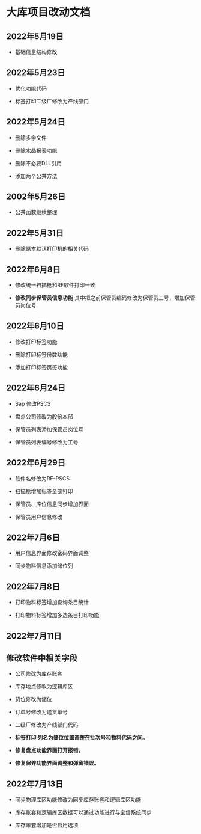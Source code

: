 # 大库项目改动文档

## 2022年5月19日

- 基础信息结构修改

## 2022年5月23日

- 优化功能代码

- 标签打印二级厂修改为产线部门

## 2022年5月24日

- 删除多余文件

- 删除水晶报表功能

- 删除不必要DLL引用

- 添加两个公共方法

## 2002年5月26日

- 公共函数继续整理

## 2022年5月31日

- 删除原本默认打印机的相关代码

## 2022年6月8日

- 修改统一扫描枪和RF软件打印一致

- **修改同步保管员信息功能**
其中把之前保管员编码修改为保管员工号，增加保管员岗位号

## 2022年6月10日

- 修改打印标签功能

- 删除打印标签份数功能

- 添加打印标签页签功能

## 2022年6月24日

- Sap 修改PSCS

- 盘点公司修改为股份本部

- 保管员列表添加保管员岗位号

- 保管员列表编号修改为工号

## 2022年6月29日

- 软件名修改为RF-PSCS

- 扫描枪增加标签全部打印

- 保管员、库位信息同步增加界面

- 保管员用户信息修改

## 2022年7月6日

- 用户信息界面修改密码界面调整

- 同步物料信息添加储位列

## 2022年7月8日

- 打印物料标签增加查询条目统计

- 打印物料标签增加多选条目打印功能

## 2022年7月11日

## 修改软件中相关字段

- 公司修改为库存账套

- 库存地点修改为逻辑库区

- 货位修改为储位

- 订单号修改为送货单号

- 二级厂修改为产线部门代码

- **标签打印 列名为储位位置调整在批次号和物料代码之间。**

- **修复盘点功能界面打开报错。**

- **修复保养功能界面调整和弹窗错误。**

## 2022年7月13日

- 同步物理库区功能修改为同步库存账套和逻辑库区功能

- 库存账套和逻辑库区数据可以通过功能进行与宝信系统同步

- 库存账套增加是否启用选项
